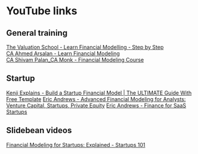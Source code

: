 # YouTube links
## General training
[The Valuation School - Learn Financial Modelling - Step by Step](https://www.youtube.com/playlist?list=PL3uUjzLk6PulhRop_ffNeHyK0kprzO4cT) <br>
[CA Ahmed Arsalan - Learn Financial Modeling](https://www.youtube.com/playlist?list=PLuv8br5y71Y0HH3zFtz4yhSpH4q6FaBqw) <br>
[CA Shivam Palan_CA Monk - Financial Modeling Course](https://www.youtube.com/playlist?list=PLW6gAKWk8fHwD8iuzTFVaJYH1l1i7E51F) <br>
## Startup
[Kenji Explains - Build a Startup Financial Model | The ULTIMATE Guide With Free Template](https://www.youtube.com/watch?v=gZFfoiYkL-U)
[Eric Andrews - Advanced Financial Modeling for Analysts: Venture Capital, Startups, Private Equity](https://www.youtube.com/playlist?list=PLdoBuNNnCmdXuqakgf7H7CwSfu8AGFHjR)
[Eric Andrews - Finance for SaaS Startups](https://www.youtube.com/playlist?list=PLdoBuNNnCmdUQvTBTw4hB_Gp59i5mLmQZ)

## Slidebean videos
[Financial Modeling for Startups: Explained - Startups 101](https://www.youtube.com/watch?v=Ye7VeofnBfc)
